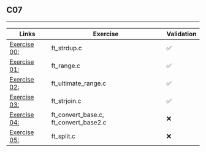 ## C07
---------------------

Links | Exercise | Validation
------|----------|------------
[Exercise 00:](ex00/) | ft_strdup.c | ✅
[Exercise 01:](ex01/) | ft_range.c | ✅
[Exercise 02:](ex02/) | ft_ultimate_range.c | ✅
[Exercise 03:](ex03/) | ft_strjoin.c |  ✅
[Exercise 04:](ex04/) | ft_convert_base.c, ft_convert_base2.c | ❌
[Exercise 05:](ex05/) | ft_split.c | ❌